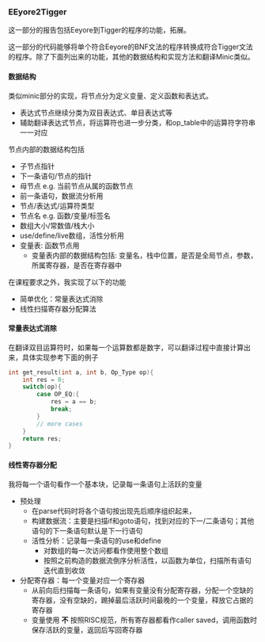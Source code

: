 ### EEyore2Tigger

这一部分的报告包括Eeyore到Tigger的程序的功能，拓展。

这一部分的代码能够将单个符合Eeyore的BNF文法的程序转换成符合Tigger文法的程序。除了下面列出来的功能，其他的数据结构和实现方法和翻译Minic类似。

#### 数据结构

类似minic部分的实现，将节点分为定义变量、定义函数和表达式。
- 表达式节点继续分类为双目表达式、单目表达式等
- 辅助翻译表达式节点，将运算符也进一步分类，和op_table中的运算符字符串一一对应

节点内部的数据结构包括
- 子节点指针
- 下一条语句/节点的指针
- 母节点 e.g. 当前节点从属的函数节点
- 前一条语句，数据流分析用
- 节点/表达式/运算符类型
- 节点名 e.g. 函数/变量/标签名
- 数组大小/常数值/栈大小
- use/define/live数组，活性分析用
- 变量表: 函数节点用
	- 变量表内部的数据结构包括: 变量名，栈中位置，是否是全局节点，参数，所属寄存器，是否在寄存器中

在课程要求之外，我实现了以下的功能
- 简单优化：常量表达式消除
- 线性扫描寄存器分配算法

#### 常量表达式消除

在翻译双目运算符时，如果每一个运算数都是数字，可以翻译过程中直接计算出来，具体实现参考下面的例子

```c++
int get_result(int a, int b, Op_Type op){
    int res = 0;
    switch(op){
        case OP_EQ:{
            res = a == b;
            break;
        }
        // more cases
    }
    return res;
}
```

#### 线性寄存器分配

我将每一个语句看作一个基本块，记录每一条语句上活跃的变量
- 预处理
	- 在parse代码时将各个语句按出现先后顺序组织起来，
    - 构建数据流：主要是扫描if和goto语句，找到对应的下一/二条语句；其他语句的下一条语句默认是下一行语句
    - 活性分析：记录每一条语句的use和define
        - 对数组的每一次访问都看作使用整个数组
        - 按照之前构造的数据流倒序分析活性，以函数为单位，扫描所有语句迭代直到收敛
- 分配寄存器：每一个变量对应一个寄存器
    - 从前向后扫描每一条语句，如果有变量没有分配寄存器，分配一个空缺的寄存器，没有空缺的，踢掉最后活跃时间最晚的一个变量，释放它占据的寄存器
    - 变量使用 **不** 按照RISC规范，所有寄存器都看作caller saved，调用函数时保存活跃的变量，返回后写回寄存器
